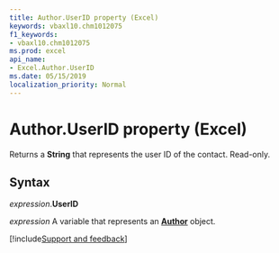 ```yaml
---
title: Author.UserID property (Excel)
keywords: vbaxl10.chm1012075
f1_keywords:
- vbaxl10.chm1012075
ms.prod: excel
api_name:
- Excel.Author.UserID
ms.date: 05/15/2019
localization_priority: Normal
---
```



# Author.UserID property (Excel)

Returns a **String** that represents the user ID of the contact. Read-only. 


## Syntax

_expression_.**UserID**

_expression_ A variable that represents an **[Author](Excel.Author.md)** object.



[!include[Support and feedback](~/includes/feedback-boilerplate.md)]